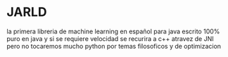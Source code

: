 # JARLD
la primera libreria de machine learning en español para java  escrito 100% puro en java y si se requiere velocidad se recurira a c++ atravez de JNI pero no tocaremos mucho python por temas filosoficos y de optimizacion
